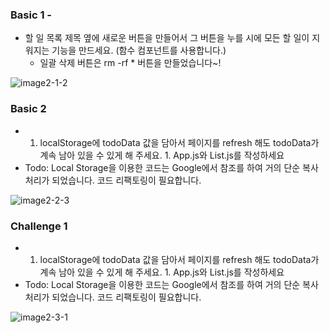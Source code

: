 ### Basic 1 -
 - 할 일 목록 제목 옆에 새로운 버튼을 만들어서 그 버튼을 누를 시에 모든 할 일이 지워지는 기능을 만드세요. (함수 컴포넌트를 사용합니다.)
   - 일괄 삭제 버튼은 rm -rf * 버튼을 만들었습니다~!

![image2-1-2](https://user-images.githubusercontent.com/44646213/157193228-9a4a778e-ffec-4ee3-b589-71acd0f6ec72.png)



### Basic 2 
-  1. localStorage에 todoData 값을 담아서 페이지를 refresh 해도 todoData가 계속 남아 있을 수 있게 해 주세요.    1. App.js와 List.js를 작성하세요
 - Todo: Local Storage을 이용한 코드는 Google에서 참조를 하여 거의 단순 복사처리가 되었습니다. 코드 리팩토링이 필요합니다. 
 
![image2-2-3](https://user-images.githubusercontent.com/44646213/157193462-ca9e0223-d5e5-4cef-b576-13da7755777c.png)

### Challenge 1 
-  1. localStorage에 todoData 값을 담아서 페이지를 refresh 해도 todoData가 계속 남아 있을 수 있게 해 주세요.    1. App.js와 List.js를 작성하세요
 - Todo: Local Storage을 이용한 코드는 Google에서 참조를 하여 거의 단순 복사처리가 되었습니다. 코드 리팩토링이 필요합니다. 
 
![image2-3-1](https://user-images.githubusercontent.com/44646213/157193611-de87c460-27a8-4588-a2fc-bffc0ed349ce.png)

